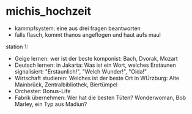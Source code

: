 # michis_hochzeit

- kammpfsystem: eine aus drei fragen beantworten
- falls flasch, kommt thanos angeflogen und haut aufs maul

station 1:

- Geige lernen: wer ist der beste komponist: Bach, Dvorak, Mozart
- Deutsch lernen: in Jakarta: Was ist ein Wort, welches Erstaunen signalisiert: "Erstaunlich!", "Welch Wunder!", "Oida!"
- Wirtschaft studieren: Welches ist der beste Ort in WÜrzburg: Alte Mainbrück, Zentralbibliothek, Biertümpel
- Orchester: Bonus-Life
- Fabrik übernehmen: Wer hat die besten Tüten? Wonderwoman, Bob Marley, ein Typ aus Madiun?
